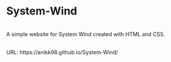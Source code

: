 # System-Wind
<br>A simple website for System Wind created with HTML and CSS. </br>
<br>
<p>URL: https://anikk98.github.io/System-Wind/</p>
